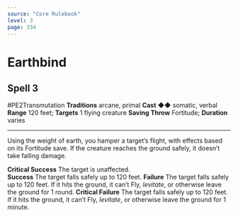 ```yaml
---
source: "Core Rulebook"
level: 3
page: 334
---
```


# Earthbind
## Spell 3
#PE2Transmutation 
**Traditions** arcane, primal
**Cast** ◆◆ somatic, verbal
**Range** 120 feet; **Targets** 1 flying creature
**Saving Throw** Fortitude; **Duration** varies

-----
Using the weight of earth, you hamper a target’s flight, with effects based on its Fortitude save. If the creature reaches the ground safely, it doesn’t take falling damage.  

**Critical Success** The target is unaffected.  
**Success** The target falls safely up to 120 feet. 
**Failure** The target falls safely up to 120 feet. If it hits the ground, it can’t Fly, *levitate*, or otherwise leave the ground for 1 round. **Critical Failure** The target falls safely up to 120 feet. If it hits the ground, it can’t Fly, *levitate*, or otherwise leave the ground for 1 minute.